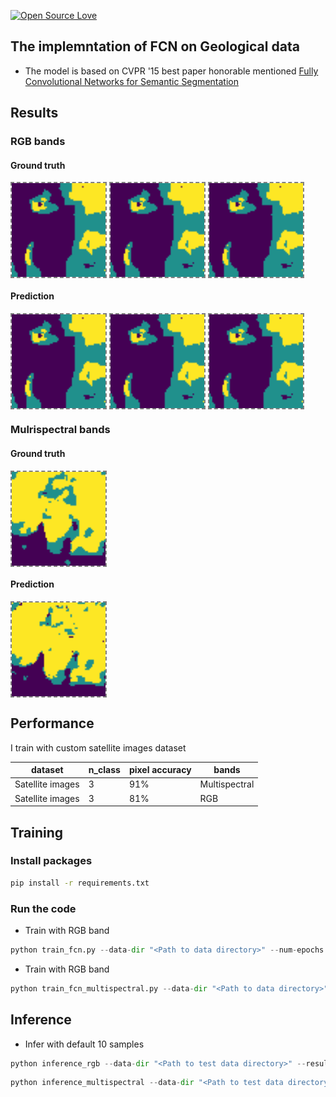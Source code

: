 [![Open Source Love](https://badges.frapsoft.com/os/v1/open-source-150x25.png?v=103)](https://github.com/ellerbrock/open-source-badges/)

## The implemntation of FCN on Geological data

- The model is based on CVPR '15 best paper honorable mentioned [Fully Convolutional Networks for Semantic Segmentation](https://arxiv.org/abs/1411.4038)

## Results
### RGB bands
#### Ground truth
<p float="left">
  <img align='center' style="border-color:gray;border-width:2px;border-style:dashed"   src='Test_data/results/32N-26E-224N_35_15/target.png' padding='5px' height="150px"></img>
  <img align='center' style="border-color:gray;border-width:2px;border-style:dashed"   src='Test_data/results/32N-26E-224N_35_15/target.png' padding='5px' height="150px"></img>
  <img align='center' style="border-color:gray;border-width:2px;border-style:dashed"   src='Test_data/results/32N-26E-224N_35_15/target.png' padding='5px' height="150px"></img>
</p>


#### Prediction
<p float="left">
  <img align='center' style="border-color:gray;border-width:2px;border-style:dashed"   src='Test_data/results/32N-26E-224N_35_15/target.png' padding='5px' height="150px"></img>
  <img align='center' style="border-color:gray;border-width:2px;border-style:dashed"   src='Test_data/results/32N-26E-224N_35_15/target.png' padding='5px' height="150px"></img>
  <img align='center' style="border-color:gray;border-width:2px;border-style:dashed"   src='Test_data/results/32N-26E-224N_35_15/target.png' padding='5px' height="150px"></img>
</p>

### Mulrispectral bands
#### Ground truth
<img align='center' style="border-color:gray;border-width:2px;border-style:dashed"   src='Test_data/results_multispectral/32N-26E-224N_27_35/prediction.png' padding='5px' height="150px"></img>

#### Prediction
<img align='center' style="border-color:gray;border-width:2px;border-style:dashed"   src='Test_data/results_multispectral/32N-26E-224N_27_35/target.png' padding='5px' height="150px"></img>


## Performance

I train with custom satellite images dataset

|dataset|n_class|pixel accuracy|bands|
|---|---|---|---
|Satellite images|3|91%|Multispectral
|Satellite images|3|81%|RGB

## Training

### Install packages
```bash
pip install -r requirements.txt
```

### Run the code
- Train with RGB band

```python
python train_fcn.py --data-dir "<Path to data directory>" --num-epochs 50 --use-pretrained False --checkpoint-dir "<Path to checkpoint directory if pretrained is true>"
```

- Train with RGB band

```python
python train_fcn_multispectral.py --data-dir "<Path to data directory>" --num-epochs 50 --use-pretrained False --checkpoint-dir "<Path to checkpoint directory if pretrained is true>"
```

## Inference
- Infer with default 10 samples

```python
python inference_rgb --data-dir "<Path to test data directory>" --results-dir "<Path to result directory>" --test-count 10 --checkpoint-dir "<Path to checkpoint directory if pretrained is true>"
```

```python
python inference_multispectral --data-dir "<Path to test data directory>" --results-dir "<Path to result directory>" --test-count 10 --checkpoint-dir "<Path to checkpoint directory if pretrained is true>"
```